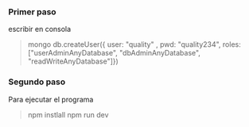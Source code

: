### Primer paso

escribir en consola

> mongo
> db.createUser({ user: "quality" , pwd: "quality234", roles: ["userAdminAnyDatabase", "dbAdminAnyDatabase", "readWriteAnyDatabase"]})

### Segundo paso

Para ejecutar el programa

> npm instlall
> npm run dev